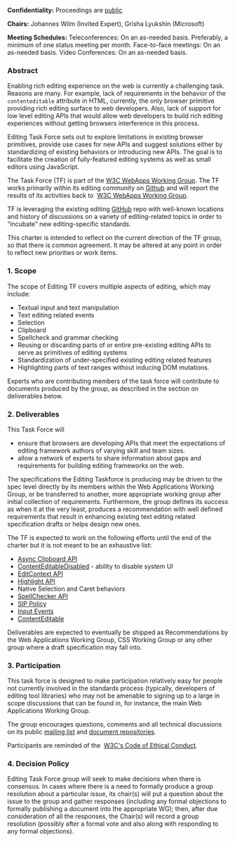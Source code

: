 
**Confidentiality:** Proceedings are [public](https://www.w3.org/2005/10/Process-20051014/comm.html#confidentiality-levels) 

**Chairs:** Johannes Wilm (Invited Expert), Grisha Lyukshin (Microsoft)

**Meeting Schedules:** Teleconferences: On an as-needed basis. Preferably, a minimum of one status meeting per month. Face-to-face meetings: On an as-needed basis. Video Conferences: On an as-needed basis. 

### Abstract

Enabling rich editing experience on the web is currently a challenging task. Reasons are many. For example, lack of requirements in the behavior of the `contenteditable` attribute in HTML, currently, the only browser primitive providing rich editing surface to web developers. Also, lack of support for low level editing APIs that would allow web developers to build rich editing experiences without getting browsers interference in this process.  

Editing Task Force sets out to explore limitations in existing browser primitives, provide use cases for new APIs and suggest solutions either by standardizing of existing behaviors or introducing new APIs. The goal is to facilitate the creation of fully-featured editing systems as well as small editors using JavaScript. 

The Task Force (TF) is part of the [W3C WebApps Working Group](https://w3c.github.io/webappswg/). The TF works primarily within its editing community on [Github](https://github.com/w3c/editing) and will report the results of its activities back to  [W3C WebApps Working Group](https://www.w3.org/2019/webapps/).

TF is leveraging the existing editing [GitHub](https://github.com/w3c/editing) repo with well-known locations and history of discussions on a variety of editing-related topics in order to “incubate” new editing-specific standards.

This charter is intended to reflect on the current direction of the TF group, so that there is common agreement. It may be altered at any point in order to reflect new priorities or work items. 
  

### 1. Scope

The scope of Editing TF covers multiple aspects of editing, which may  include:

- Textual input and text manipulation 
- Text editing related events 
- Selection 
- Clipboard 
- Spellcheck and grammar checking 
- Reusing or discarding parts of or entire pre-existing editing APIs to serve as primitives of editing systems 
- Standardization of under-specified existing editing related features 
- Highlighting parts of text ranges without inducing DOM mutations. 

Experts who are contributing members of the task force will contribute to documents produced by the group, as described in the section on deliverables below. 
 

### 2. Deliverables

This Task Force will
- ensure that browsers are developing APIs that meet the expectations of editing framework authors of varying skill and team sizes.   
- allow a network of experts to share information about gaps and requirements for building editing frameworks on the web.  

The specifications the Editing Taskforce is producing may be driven to the spec level directly by its members within the Web Applications Working Group, or be transferred to another, more appropriate working group after initial collection of requirements. Furthermore, the group defines its success as when it at the very least, produces a recommendation with well defined requirements that result in enhancing existing text editing related specification drafts or helps design new ones.

The TF is expected to work on the following efforts until the end of the charter but it is not meant to be an exhaustive list:

- [Async Clipboard API](https://bugs.chromium.org/p/chromium/issues/detail?id=931839) 
- [ContentEditableDisabled](http://w3c.github.io/editing/contentEditableDisabled.html) - ability to disable system UI 
- [EditContext API](https://github.com/MicrosoftEdge/MSEdgeExplainers/blob/master/EditContext/explainer.md) 
- [Highlight API](https://github.com/MicrosoftEdge/MSEdgeExplainers/blob/master/highlight/explainer.md) 
- Native Selection and Caret behaviors 
- [SpellChecker API](https://github.com/w3c/editing/issues/166) 
- [SIP Policy](https://github.com/whatwg/html/issues/4876) 
- [Input Events](https://www.w3.org/TR/input-events-1/) 
- [ContentEditable](https://w3c.github.io/contentEditable/) 

Deliverables are expected to eventually be shipped as Recommendations by the Web Applications Working Group, CSS Working Group or any other group where a draft specification may fall into.

### 3. Participation

This task force is designed to make participation relatively easy for people not currently involved in the standards process (typically, developers of editing tool libraries) who may not be amenable to signing up to a large in scope discussions that can be found in, for instance, the main Web Applications Working Group.

The group encourages questions, comments and all technical discussions on its public [mailing list](https://lists.w3.org/Archives/Public/public-editing-tf/) and [document repositories](https://github.com/w3c/editing).

Participants are reminded of the  [W3C's Code of Ethical Conduct](https://www.w3.org/Consortium/cepc/).

 
### 4. Decision Policy

Editing Task Force group will seek to make decisions when there is consensus. In cases where there is a need to formally produce a group resolution about a particular issue, its chair(s) will put a question about the issue to the group and gather responses (including any formal objections to formally publishing a document into the appropriate WG); then, after due consideration of all the responses, the Chair(s) will record a group resolution (possibly after a formal vote and also along with responding to any formal objections). 
